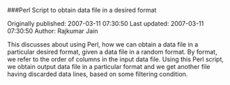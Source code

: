 ###Perl Script to obtain data file in a desired format

Originally published: 2007-03-11 07:30:50
Last updated: 2007-03-11 07:30:50
Author: Rajkumar Jain

This discusses about using Perl, how we can obtain a data file in a particular desired format, given a data file in a random format. By format, we refer to the order of columns in the input data file. Using this Perl script, we obtain output data file in a particular format and we get another file having discarded data lines, based on some filtering condition.